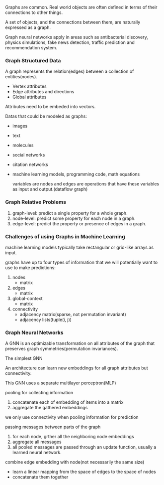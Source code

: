 Graphs are common. Real world objects are often defined in terms of their connections to other things.

A set of objects, and the connections between them, are naturally expressed as a graph.

Graph neural networks apply in areas such as antibacterial discovery, physics simulations, fake news detection, traffic prediction and  recommendation system.



### Graph Structured Data

A graph represents the relation(edges) between a collection of entities(nodes).

- Vertex attributes
- Edge attributes and directions
- Global attributes

Attributes need to be embeded into vectors.

Datas that could be modeled as graphs:

- images

- text

- molecules

- social networks

- citation networks

- machine learning models, programming code, math equations

  variables are nodes and edges are operations that have these variables as input and output.(dataflow graph)



### Graph Relative Problems

1. graph-level: predict a single property for a whole graph.
2. node-level: predict some property for each node in a graph.
3. edge-level:  predict the property or presence of edges in a graph.



### Challenges of using Graphs in Machine Learning

machine learning models typically take rectangular or grid-like arrays as input.

graphs have up to four types of information that we will potentially want to use to make predictions: 

1. nodes
   - matrix
2. edges
   - matrix
3. global-context
   - matrix
4. connectivity
   - adjacency matrix(sparse, not permutation invariant)
   - adjacency lists(tuple(i, j))



### Graph Neural Networks

A GNN is an optimizable transformation on all attributes of the graph that preserves graph symmetries(permutation invariances).

The simplest GNN

An architecture can learn new embeddings for all graph attributes but connectivity.

This GNN uses a separate multilayer perceptron(MLP)

pooling for collecting information

1. concatenate each of embedding of items into a matrix
2. aggregate the gathered embeddings

we only use connectivity when pooling information for prediction

passing messages between parts of the graph

1. for each node, grther all the neighboring node embeddings
2. aggregate all messages
3. all pooled messages are passed through an update function, usually a learned neural network.

combine edge embedding with node(not necessarily the same size)

- learn a linear mapping from the space of edges to the space of nodes
- concatenate them together



































































